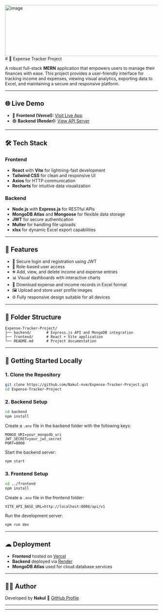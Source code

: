<img width="799" height="168" alt="image" src="https://github.com/user-attachments/assets/d7821115-5c76-4af2-9829-e2945d0f2f93" /># 💼 Expense Tracker Project

A robust full-stack **MERN** application that empowers users to manage their finances with ease. This project provides a user-friendly interface for tracking income and expenses, viewing visual analytics, exporting data to Excel, and maintaining a secure and responsive platform.

---

## 🌐 Live Demo

* 🔗 **Frontend (Vercel):** [Visit Live App](https://vercel-frontend-wine-five.vercel.app/login)
* 🟣 **Backend (Render):** [View API Server](https://expense-tracker-54iz.onrender.com)

---

## 🛠 Tech Stack

### Frontend

* **React** with **Vite** for lightning-fast development
* **Tailwind CSS** for clean and responsive UI
* **Axios** for HTTP communication
* **Recharts** for intuitive data visualization

### Backend

* **Node.js** with **Express.js** for RESTful APIs
* **MongoDB Atlas** and **Mongoose** for flexible data storage
* **JWT** for secure authentication
* **Multer** for handling file uploads
* **xlsx** for dynamic Excel export capabilities

---

## 🧾 Features

* 🔐 Secure login and registration using JWT
* 👤 Role-based user access
* ➕ Add, view, and delete income and expense entries
* 📊 Visual dashboards with interactive charts
* 📁 Download expense and income records in Excel format
* 🖼 Upload and store user profile images
* 🌐 Fully responsive design suitable for all devices

---

## 📁 Folder Structure

```
Expense-Tracker-Project/
├── backend/       # Express.js API and MongoDB integration
├── frontend/      # React + Vite application
└── README.md      # Project documentation
```

---

## 🚀 Getting Started Locally

### 1. Clone the Repository

```bash
git clone https://github.com/Nakul-nvm/Expense-Tracker-Project.git
cd Expense-Tracker-Project
```

### 2. Backend Setup

```bash
cd backend
npm install
```

Create a `.env` file in the backend folder with the following keys:

```
MONGO_URI=your_mongodb_uri
JWT_SECRET=your_jwt_secret
PORT=8000
```

Start the backend server:

```bash
npm start
```

### 3. Frontend Setup

```bash
cd ../frontend
npm install
```

Create a `.env` file in the frontend folder:

```
VITE_API_BASE_URL=http://localhost:8000/api/v1
```

Run the development server:

```bash
npm run dev
```

---

## ☁ Deployment

* **Frontend** hosted on [Vercel](https://vercel.com/)
* **Backend** deployed via [Render](https://render.com/)
* **MongoDB Atlas** used for cloud database services

---

## 👨‍💻 Author

Developed by **Nakul**
📌 [GitHub Profile](https://github.com/Nakul-nvm)

---

---
